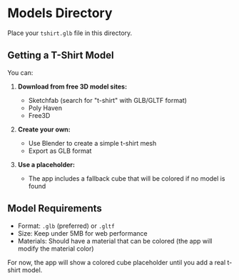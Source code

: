 # Models Directory

Place your `tshirt.glb` file in this directory.

## Getting a T-Shirt Model

You can:

1. **Download from free 3D model sites:**
   - Sketchfab (search for "t-shirt" with GLB/GLTF format)
   - Poly Haven
   - Free3D

2. **Create your own:**
   - Use Blender to create a simple t-shirt mesh
   - Export as GLB format

3. **Use a placeholder:**
   - The app includes a fallback cube that will be colored if no model is found

## Model Requirements

- Format: `.glb` (preferred) or `.gltf`
- Size: Keep under 5MB for web performance
- Materials: Should have a material that can be colored (the app will modify the material color)

For now, the app will show a colored cube placeholder until you add a real t-shirt model.